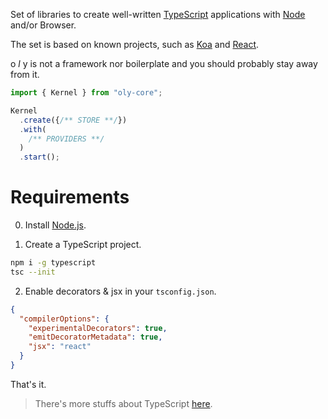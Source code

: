 
Set of libraries to create well-written [TypeScript](https://github.com/Microsoft/TypeScript) applications with [Node](https://nodejs.org/en/) and/or Browser.

The set is based on known projects, such as [Koa](https://github.com/koajs/koa) and [React](https://github.com/facebook/react).

o *l* y is not a framework nor boilerplate and you should probably stay away from it.

```typescript
import { Kernel } from "oly-core";

Kernel
  .create({/** STORE **/})
  .with(
    /** PROVIDERS **/
  )
  .start();

```

# Requirements

0. Install [Node.js](https://nodejs.org/en/).

1. Create a TypeScript project.
```bash
npm i -g typescript
tsc --init
```
2. Enable decorators & jsx in your `tsconfig.json`.
```json
{
  "compilerOptions": {
    "experimentalDecorators": true,
    "emitDecoratorMetadata": true,
    "jsx": "react"
  }
}
```

That's it.

> There's more stuffs about TypeScript [here](https://www.typescriptlang.org/docs/tutorial.html).
